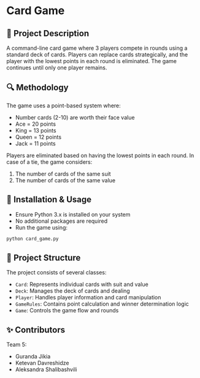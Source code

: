 # Card Game

## 📝 Project Description
A command-line card game where 3 players compete in rounds using a standard deck of cards. Players can replace cards strategically, and the player with the lowest points in each round is eliminated. The game continues until only one player remains.

## 🔍 Methodology
The game uses a point-based system where:
* Number cards (2-10) are worth their face value
* Ace = 20 points
* King = 13 points
* Queen = 12 points
* Jack = 11 points

Players are eliminated based on having the lowest points in each round. In case of a tie, the game considers:
1. The number of cards of the same suit
2. The number of cards of the same value

## 🚀 Installation & Usage
* Ensure Python 3.x is installed on your system
* No additional packages are required
* Run the game using:
```bash
python card_game.py
```

## 📁 Project Structure
The project consists of several classes:
* `Card`: Represents individual cards with suit and value
* `Deck`: Manages the deck of cards and dealing
* `Player`: Handles player information and card manipulation
* `GameRules`: Contains point calculation and winner determination logic
* `Game`: Controls the game flow and rounds

## ✨ Contributors
Team 5:
* Guranda Jikia
* Ketevan Davreshidze
* Aleksandra Shalibashvili
